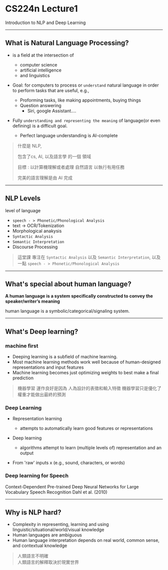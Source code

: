 # CS224n Lecture1

Introduction to NLP and Deep Learning

--- 

## What is Natural Language Processing?

- is a field at the intersection of 
	- computer science
	- artificial intelligence
	- and linguistics

- Goal: for computers to process or `understand` natural language in order to perform tasks that are useful, e.g.,

	- Proforming tasks, like making appointments, buying things
	- Question answering
		- Siri, google Assistant....

- Fully `understanding and representing the meaning` of language(or even defining) is a difficult goal.

	- Perfect language understanding is AI-complete


> 什麼是 NLP, 
> 
> 包含了cs, AI, 以及語言學 的一個 領域
> 
> 目標 : 以計算機理解或者處理 自然語言 以執行有用任務
> 
> 完美的語言理解是由 AI 完成

---

## NLP Levels
level of language

- `speech - > Phonetic/Phonological Analysis`
- text -> OCR/Tokenization
- Morphological anakysis
- `Syntactic Analysis`
- `Semantic Interpretation`
- Discourse Processing

> 這堂課 專注在  `Syntactic Analysis` 以及 `Semantic Interpretation`, 以及一點 `speech - > Phonetic/Phonological Analysis`

---

## What's special about human language?

**A human language is a system specifically constructed to convey the speaker/writer’s meaning**

human language is a symbolic/categorical/signaling system.

---

## What's Deep learning?

### machine first
- Deeping learning is a subfield of machine learning.
- Most machine learning methods work well because of human-designed representations and input features
- Machine learning becomes just optimizing weights to best make a final prediction

> 機器學習 運作良好是因為 人為設計的表徵和輸入特徵
> 機器學習只是優化了權重才能做出最終的預測


### Deep Learning

- Representation learning
	- attempts to automatically learn good features or representations

- Deep learning 
	- algorithms attempt to learn (multiple levels of) representation and an output

- From 'raw' inputs x
	(e.g., sound, characters, or words)
	

### Deep learning for Speech

Context-Dependent Pre-trained Deep Neural Networks for Large Vocabulary Speech Recognition Dahl et al. (2010)

---

## Why is NLP hard?

- Complexity in representing, learning and using linguistic/situational/world/visual knowledge
- Human languages are ambiguous
- Human language interpretation depends on real world, common sense, and contextual knowledge

> 人類語言不明確	
> 人類語言的解釋取決於現實世界
















